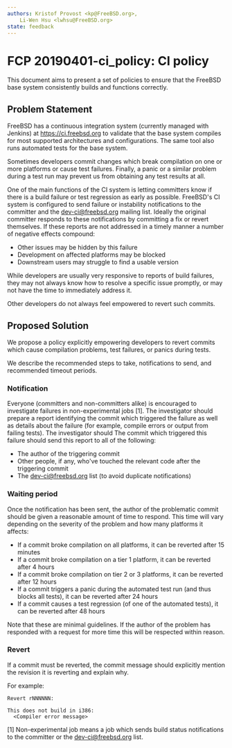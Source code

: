 ```yaml
---
authors: Kristof Provost <kp@FreeBSD.org>,
    Li-Wen Hsu <lwhsu@FreeBSD.org>
state: feedback
---
```


# FCP 20190401-ci_policy: CI policy

This document aims to present a set of policies to ensure that the FreeBSD base system
consistently builds and functions correctly.

## Problem Statement

FreeBSD has a continuous integration system (currently managed with Jenkins) at
https://ci.freebsd.org to validate that the base system compiles for
most supported architectures and configurations.  The same tool also runs
automated tests for the base system.

Sometimes developers commit changes which break compilation on one or more
platforms or cause test failures.  Finally, a panic or a similar problem during
a test run may prevent us from obtaining any test results at all.

One of the main functions of the CI system is letting committers know if there
is a build failure or test regression as early as possible.  FreeBSD's CI
system is configured to send failure or instability notifications to the committer
and the dev-ci@freebsd.org mailing list.  Ideally the original committer responds to
these notifications by committing a fix or revert themselves.  If these
reports are not addressed in a timely manner a number of negative effects
compound:

 - Other issues may be hidden by this failure
 - Development on affected platforms may be blocked
 - Downstream users may struggle to find a usable version

While developers are usually very responsive to reports of build failures, they
may not always know how to resolve a specific issue promptly, or may not have the time to immediately
address it.

Other developers do not always feel empowered to revert such commits.

## Proposed Solution

We propose a policy explicitly empowering developers to revert commits which
cause compilation problems, test failures, or panics during tests.

We describe the recommended steps to take, notifications to send,
and recommended timeout periods.

### Notification

Everyone (committers and non-committers alike) is
encouraged to investigate failures in non-experimental jobs [1].
The investigator should prepare a report identifying the commit which triggered
the failure as well as details about the failure (for example, compile errors or
output from failing tests).  The investigator should
The commit which triggered this failure should send this report to all of the following:

 - The author of the triggering commit
 - Other people, if any, who've touched the relevant code after the triggering
   commit
 - The dev-ci@freebsd.org list (to avoid duplicate notifications)

### Waiting period

Once the notification has been sent, the author of the problematic commit should
be given a reasonable amount of time to respond.
This time will vary depending on the severity of the problem and how many
platforms it affects:

 - If a commit broke compilation on all platforms, it can be reverted after
   15 minutes
 - If a commit broke compilation on a tier 1 platform, it can be reverted after
   4 hours
 - If a commit broke compilation on tier 2 or 3 platforms, it can be reverted
   after 12 hours
 - If a commit triggers a panic during the automated test run (and thus blocks
   all tests), it can be reverted after 24 hours
 - If a commit causes a test regression (of one of the automated tests), it can
   be reverted after 48 hours

Note that these are minimal guidelines. If the author of the problem has
responded with a request for more time this will be respected within reason.

### Revert

If a commit must be reverted, the commit message should
explicitly mention the revision it is reverting and explain why.

For example:

    Revert rNNNNNN:

    This does not build in i386:
      <Compiler error message>

[1] Non-experimental job means a job which sends build status notifications to
    the committer or the dev-ci@freebsd.org list.
